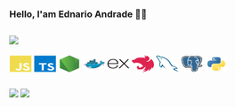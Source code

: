 ### Hello, I'am Ednario Andrade 👨‍💻
##
<div>
  <img height="180em" src="https://github-readme-stats.vercel.app/api/top-langs/?username=ednario&layout=compact&langs_count=7&theme=dracula"/>
</div>

<div style="display: inline_block"><br>
<img align="center" alt="Ednario-JS" height="30" width="40" src="https://raw.githubusercontent.com/devicons/devicon/master/icons/javascript/javascript-plain.svg">
<img align="center" alt="Ednario-TS" height="30" width="40" src="https://raw.githubusercontent.com/devicons/devicon/master/icons/typescript/typescript-plain.svg">
<img align="center" alt="Ednario-Node" height="30" width="40" src="https://raw.githubusercontent.com/devicons/devicon/master/icons/nodejs/nodejs-original.svg">
<img align="center" alt="Ednario-Docker" height="30" width="40" 
src="https://raw.githubusercontent.com/devicons/devicon/master/icons/docker/docker-original.svg">
<img align="center" alt="Ednario-Express" height="30" width="40"
src="https://raw.githubusercontent.com/devicons/devicon/master/icons/express/express-original.svg">
<img align="center" alt="Ednario-Nest" height="30" width="40" 
src="https://github.com/devicons/devicon/blob/master/icons/nestjs/nestjs-original.svg">
<img align="center" alt="Ednario-MySQL" height="30" width="40" 
src="https://raw.githubusercontent.com/devicons/devicon/master/icons/mysql/mysql-original.svg">
<img align="center" alt="Ednario-Postgresql" height="30" width="40" 
src="https://raw.githubusercontent.com/devicons/devicon/master/icons/postgresql/postgresql-original.svg">
<img align="center" alt="Ednario-Python" height="30" width="40" 
src="https://raw.githubusercontent.com/devicons/devicon/master/icons/python/python-original.svg">

##

<div> 
  <a href="https://instagram.com/ednario_andrade" target="_blank"><img src="https://img.shields.io/badge/-Instagram-%23E4405F?style=for-the-badge&logo=instagram&logoColor=white" target="_blank"></a>
  <a href="https://www.linkedin.com/in/ednario-andrade" target="_blank"><img src="https://img.shields.io/badge/-LinkedIn-%230077B5?style=for-the-badge&logo=linkedin&logoColor=white" target="_blank"></a> 
</div>
